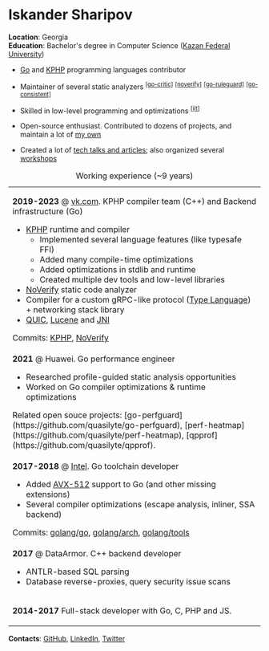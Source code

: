 # Iskander Sharipov

**Location**: Georgia<br>
**Education**: Bachelor's degree in Computer Science ([Kazan Federal University](https://en.wikipedia.org/wiki/Kazan_Federal_University))<br>

* [Go](https://github.com/golang/go/commits?author=quasilyte) and [KPHP](https://github.com/VKCOM/kphp/commits?author=quasilyte) programming languages contributor

* Maintainer of several static analyzers <sup>[[go-critic]](https://go-critic.github.io/)</sup> <sup>[[noverify]](https://github.com/VKCOM/noverify)</sup> <sup>[[go-ruleguard]](https://github.com/quasilyte/go-ruleguard)</sup> <sup>[[go-consistent]](https://github.com/quasilyte/go-consistent)</sup>

* Skilled in low-level programming and optimizations <sup>[[jit]](https://github.com/quasilyte/go-jdk)</sup>

* Open-source enthusiast. Contributed to dozens of projects, and maintain a lot of [my own](http://quasilyte.dev/status/)

* Created a lot of [tech talks and articles](https://github.com/quasilyte/talks); also organized several [workshops](https://github.com/quasilyte/talks#workshops)

<table><caption>Working experience (~9 years)</caption>
<tr><td>
  
  <b>2019-2023</b> @ <a href="https://vk.com">vk.com</a>. KPHP compiler team (C++) and Backend infrastructure (Go)<br>
  <ul>
    <li>
        <a href="https://github.com/VKCOM/kphp/">KPHP</a> runtime and compiler
        <ul>
            <li>Implemented several language features (like typesafe FFI)</li>
            <li>Added many compile-time optimizations</li>
            <li>Added optimizations in stdlib and runtime</li>
            <li>Created multiple dev tools and low-level libraries</li>
        </ul>
    </li>
    <li><a href="https://github.com/VKCOM/noverify">NoVerify</a> static code analyzer</li>
    <li>Compiler for a custom gRPC-like protocol (<a href="https://core.telegram.org/mtproto/TL">Type Language</a>) + networking stack library</li>
    <li><a href="https://ru.wikipedia.org/wiki/QUIC">QUIC</a>, <a href="https://lucene.apache.org/">Lucene</a> and <a href="https://en.wikipedia.org/wiki/Java_Native_Interface">JNI</a></li>
  </ul>
  Commits: <a href="https://github.com/VKCOM/kphp/commits?author=quasilyte">KPHP</a>, <a href="https://github.com/VKCOM/noverify/commits?author=quasilyte">NoVerify</a><br>
  
</td></tr>
<tr><td>
  
  <b>2021</b> @ Huawei. Go performance engineer<br>
  <ul>
    <li>Researched profile-guided static analysis opportunities</li>
    <li>Worked on Go compiler optimizations & runtime optimizations</li>
  </ul>
  Related open souce projects: [go-perfguard](https://github.com/quasilyte/go-perfguard), [perf-heatmap](https://github.com/quasilyte/perf-heatmap), [qpprof](https://github.com/quasilyte/qpprof).

</td></tr>
<tr><td>
  
  <b>2017-2018</b> @ <a href="https://github.com/intel-go">Intel</a>. Go toolchain developer<br>
  <ul>
    <li>Added <a href="https://github.com/golang/go/wiki/AVX512">AVX-512</a> support to Go (and other missing extensions)</li>
    <li>Several compiler optimizations (escape analysis, inliner, SSA backend)</li>
  </ul>
  Commits: <a href="https://github.com/golang/go/commits?author=quasilyte">golang/go</a>, <a href="https://github.com/golang/arch/commits?author=quasilyte">golang/arch</a>, <a href="https://github.com/golang/tools/commits?author=quasilyte">golang/tools</a>
  
</td></tr>
<tr><td>
  
  <b>2017</b> @ DataArmor. C++ backend developer<br>
  <ul>
    <li>ANTLR-based SQL parsing</li>
    <li>Database reverse-proxies, query security issue scans</li>
  </ul>
  
</td></tr>
<tr><td>

  <b>2014-2017</b> Full-stack developer with Go, C, PHP and JS.

</td></tr>
</table>

**Contacts**: [GitHub](https://github.com/quasilyte), [LinkedIn](https://www.linkedin.com/in/quasilyte), [Twitter](https://twitter.com/quasilyte)
